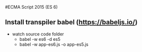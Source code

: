 #ECMA Script 2015 (ES 6)

## Install transpiler babel (https://babeljs.io/)

* watch source code folder
    - babel -w es6 -d es5
    - babel -w app-es6.js -o app-es5.js